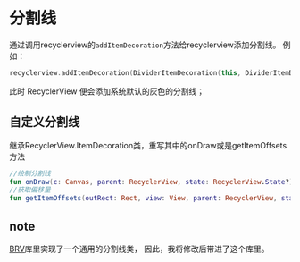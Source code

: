 # 分割线

通过调用recyclerview的`addItemDecoration`方法给recyclerview添加分割线。
例如：
```kotlin
recyclerview.addItemDecoration(DividerItemDecoration(this, DividerItemDecoration.VERTICAL))
```
此时 RecyclerView 便会添加系统默认的灰色的分割线；

## 自定义分割线
继承RecyclerView.ItemDecoration类，重写其中的onDraw或是getItemOffsets方法

```kotlin
//绘制分割线
fun onDraw(c: Canvas, parent: RecyclerView, state: RecyclerView.State?)
//获取偏移量
fun getItemOffsets(outRect: Rect, view: View, parent: RecyclerView, state: RecyclerView.State?)
```

## note
 [BRV](https://liangjingkanji.github.io/BRV)库里实现了一个通用的分割线类， 
 因此，我将修改后带进了这个库里。